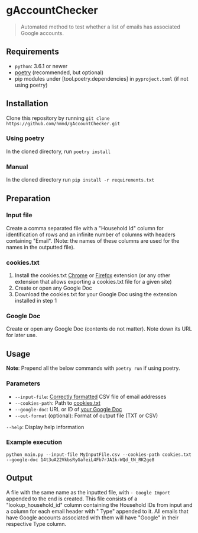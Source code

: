# gAccountChecker

> Automated method to test whether a list of emails has associated Google accounts.

## Requirements

- `python`: 3.6.1 or newer
- [poetry](https://python-poetry.org/docs/#installation) (recommended, but optional)
- pip modules under [tool.poetry.dependencies] in `pyproject.toml` (if not using poetry)

## Installation

Clone this repository by running `git clone https://github.com/hmnd/gAccountChecker.git`

### Using poetry

In the cloned directory, run `poetry install`

### Manual

In the cloned directory run `pip install -r requirements.txt`

## Preparation

### Input file

Create a comma separated file with a "Household Id" column for identification of rows and an infinite number of columns with headers containing "Email". (Note: the names of these columns are used for the names in the outputted file).

### cookies.txt

1. Install the cookies.txt [Chrome](https://chrome.google.com/webstore/detail/cookiestxt/njabckikapfpffapmjgojcnbfjonfjfg) or [Firefox](https://addons.mozilla.org/en-US/firefox/addon/cookies-txt/) extension (or any other extension that allows exporting a cookies.txt file for a given site)
2. Create or open any Google Doc
3. Download the cookies.txt for your Google Doc using the extension installed in step 1

### Google Doc

Create or open any Google Doc (contents do not matter). Note down its URL for later use.

## Usage

**Note**: Prepend all the below commands with `poetry run` if using poetry.

### Parameters

- `--input-file`: [Correctly formatted](#input-file) CSV file of email addresses
- `--cookies-path`: Path to [cookies.txt](#cookies.txt)
- `--google-doc`: URL or ID of [your Google Doc](#google-doc)
- `--out-format` (optional): Format of output file (TXT or CSV)

`--help`: Display help information

### Example execution

`python main.py --input-file MyInputFile.csv --cookies-path cookies.txt --google-doc 14t3uA22VkbsRyGafeiL4Fb7rJA1k-WQd_tN_RK2ge8`

## Output

A file with the same name as the inputted file, with `- Google Import` appended to the end is created. This file consists of a "lookup_household_id" column containing the Household IDs from input and a column for each email header with " Type" appended to it. All emails that have Google accounts associated with them will have "Google" in their respective Type column.
